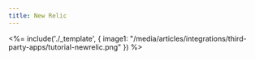 ```yaml
---
title: New Relic
---
```

<%= include('./_template', {
  image1: "/media/articles/integrations/third-party-apps/tutorial-newrelic.png"
}) %>
